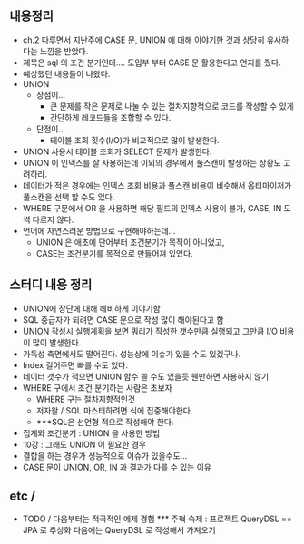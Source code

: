 ## 내용정리

- ch.2 다루면서 지난주에 CASE 문, UNION 에 대해 이야기한 것과 상당히 유사하다는 느낌을 받았다.
- 제목은 sql 의 조건 분기인데.... 도입부 부터 CASE 문 활용한다고 언지를 줬다.
- 예상했던 내용들이 나왔다.
- UNION
	- 장점이...
		- 큰 문제를 작은 문제로 나눌 수 있는 절차지향적으로 코드를 작성할 수 있게
		- 간단하게 레코드들을 조합할 수 있다.
	- 단점이...
		- 테이블 조회 횟수\(I/O)가 비교적으로 많이 발생한다.
- UNION 사용시 테이블 조회가 SELECT 문제가 발생한다.
- UNION 이 인덱스를 잘 사용하는데 이외의 경우에서 풀스캔이 발생하는 상황도 고려하라.
- 데이터가 적은 경우에는 인덱스 조회 비용과 풀스캔 비용이 비슷해서 옵티마이저가 풀스캔을 선택 할 수도 있다.
- WHERE 구문에서 OR 을 사용하면 해당 필드의 인덱스 사용이 불가, CASE, IN 도 썩 다르지 않다.
- 언어에 자연스러운 방법으로 구현해야하는데...
	- UNION 은 애초에 단어부터 조건분기가 목적이 아니었고,
	- CASE는 조건분기를 목적으로 만들어져 있었다.

## 스터디 내용 정리

- UNION에 장단에 대해 헤비하게 이야기함
- SQL 중급자가 되려면 CASE 문으로 작성 많이 해야된다고 함
- UNION 작성시 실행계획을 보면 쿼리가 작성한 갯수만큼 실행되고 그만큼 I/O 비용이 많이 발생한다.
- 가독성 측면에서도 떨어진다. 성능상에 이슈가 있을 수도 있겠구나.
- Index 걸어주면 빠를 수도 있다.
- 데이터 갯수가 적으면 UNION 함수 쓸 수도 있을듯 웬만하면 사용하지 않기
- WHERE 구에서 조건 분기하는 사람은 초보자
	- WHERE 구는 절차지향적인것
	- 저자왈 / SQL 마스터하려면 식에 집중해야한다.
	- ***SQL은 선언형 적으로 작성해야 한다.
- 집계와 조건분기 : UNION 을 사용한 방법
- 10강 : 그래도 UNION 이 필요한 경우
- 결합을 하는 경우가 성능적으로 이슈가 있을수도...
- CASE 문이 UNION, OR, IN 과 결과가 다를 수 있는 이유

## etc /

- TODO / 다음부터는 적극적인 예제 경험 *** 주혁 숙제 : 프로젝트 QueryDSL == JPA 로 추상화 다음에는 QueryDSL 로 작성해서 가져오기
